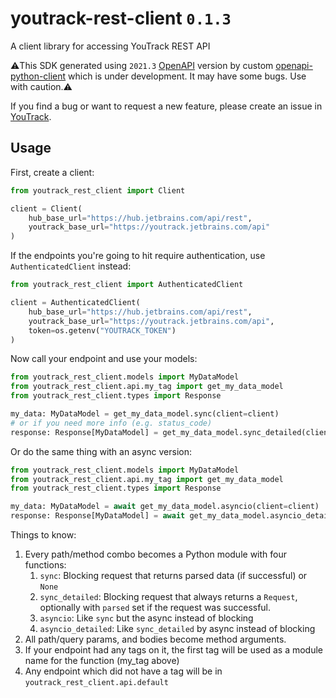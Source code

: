 # youtrack-rest-client `0.1.3`
A client library for accessing YouTrack REST API

⚠️This SDK generated using `2021.3` [OpenAPI](https://youtrack.jetbrains.com/api/openapi.json) version by custom [openapi-python-client](https://github.com/openapi-generators/openapi-python-client) which is under development.
 It may have some bugs. Use with caution.⚠️

If you find a bug or want to request a new feature, please create an issue in [YouTrack](https://youtrack.jetbrains.com/newIssue?project=JT&c=State%20Open&c=Subsystem%20Python%20client%20library).

## Usage
First, create a client:

```python
from youtrack_rest_client import Client

client = Client(
    hub_base_url="https://hub.jetbrains.com/api/rest",
    youtrack_base_url="https://youtrack.jetbrains.com/api"
)
```

If the endpoints you're going to hit require authentication, use `AuthenticatedClient` instead:

```python
from youtrack_rest_client import AuthenticatedClient

client = AuthenticatedClient(
    hub_base_url="https://hub.jetbrains.com/api/rest",
    youtrack_base_url="https://youtrack.jetbrains.com/api",
    token=os.getenv("YOUTRACK_TOKEN")
)
```

Now call your endpoint and use your models:

```python
from youtrack_rest_client.models import MyDataModel
from youtrack_rest_client.api.my_tag import get_my_data_model
from youtrack_rest_client.types import Response

my_data: MyDataModel = get_my_data_model.sync(client=client)
# or if you need more info (e.g. status_code)
response: Response[MyDataModel] = get_my_data_model.sync_detailed(client=client)
```

Or do the same thing with an async version:

```python
from youtrack_rest_client.models import MyDataModel
from youtrack_rest_client.api.my_tag import get_my_data_model
from youtrack_rest_client.types import Response

my_data: MyDataModel = await get_my_data_model.asyncio(client=client)
response: Response[MyDataModel] = await get_my_data_model.asyncio_detailed(client=client)
```

Things to know:
1. Every path/method combo becomes a Python module with four functions:
    1. `sync`: Blocking request that returns parsed data (if successful) or `None`
    1. `sync_detailed`: Blocking request that always returns a `Request`, optionally with `parsed` set if the request was successful.
    1. `asyncio`: Like `sync` but the async instead of blocking
    1. `asyncio_detailed`: Like `sync_detailed` by async instead of blocking
1. All path/query params, and bodies become method arguments.
1. If your endpoint had any tags on it, the first tag will be used as a module name for the function (my_tag above)
1. Any endpoint which did not have a tag will be in `youtrack_rest_client.api.default`